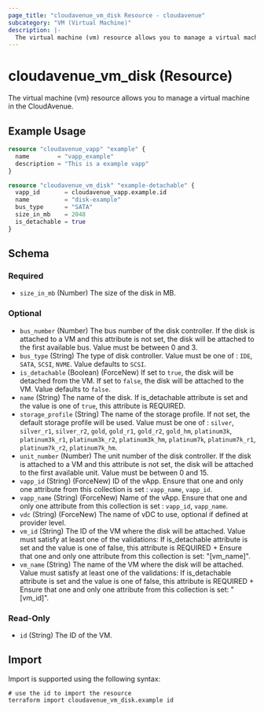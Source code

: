 ```yaml
---
page_title: "cloudavenue_vm_disk Resource - cloudavenue"
subcategory: "VM (Virtual Machine)"
description: |-
  The virtual machine (vm) resource allows you to manage a virtual machine in the CloudAvenue.
---
```


# cloudavenue_vm_disk (Resource)

The virtual machine (vm) resource allows you to manage a virtual machine in the CloudAvenue.

## Example Usage

```terraform
resource "cloudavenue_vapp" "example" {
  name        = "vapp_example"
  description = "This is a example vapp"
}

resource "cloudavenue_vm_disk" "example-detachable" {
  vapp_id       = cloudavenue_vapp.example.id
  name          = "disk-example"
  bus_type      = "SATA"
  size_in_mb    = 2048
  is_detachable = true
}
```

<!-- schema generated by tfplugindocs -->
## Schema

### Required

- `size_in_mb` (Number) The size of the disk in MB.

### Optional

- `bus_number` (Number) The bus number of the disk controller. If the disk is attached to a VM and this attribute is not set, the disk will be attached to the first available bus. Value must be between 0 and 3.
- `bus_type` (String) The type of disk controller. Value must be one of : `IDE`, `SATA`, `SCSI`, `NVME`. Value defaults to `SCSI`.
- `is_detachable` (Boolean) (ForceNew) If set to `true`, the disk will be detached from the VM. If set to `false`, the disk will be attached to the VM. Value defaults to `false`.
- `name` (String) The name of the disk. If is_detachable attribute is set and the value is one of `true`, this attribute is REQUIRED.
- `storage_profile` (String) The name of the storage profile. If not set, the default storage profile will be used. Value must be one of : `silver`, `silver_r1`, `silver_r2`, `gold`, `gold_r1`, `gold_r2`, `gold_hm`, `platinum3k`, `platinum3k_r1`, `platinum3k_r2`, `platinum3k_hm`, `platinum7k`, `platinum7k_r1`, `platinum7k_r2`, `platinum7k_hm`.
- `unit_number` (Number) The unit number of the disk controller. If the disk is attached to a VM and this attribute is not set, the disk will be attached to the first available unit. Value must be between 0 and 15.
- `vapp_id` (String) (ForceNew) ID of the vApp. Ensure that one and only one attribute from this collection is set : `vapp_name`, `vapp_id`.
- `vapp_name` (String) (ForceNew) Name of the vApp. Ensure that one and only one attribute from this collection is set : `vapp_id`, `vapp_name`.
- `vdc` (String) (ForceNew) The name of vDC to use, optional if defined at provider level.
- `vm_id` (String) The ID of the VM where the disk will be attached. Value must satisfy at least one of the validations: If is_detachable attribute is set and the value is one of false, this attribute is REQUIRED + Ensure that one and only one attribute from this collection is set: "[vm_name]".
- `vm_name` (String) The name of the VM where the disk will be attached. Value must satisfy at least one of the validations: If is_detachable attribute is set and the value is one of false, this attribute is REQUIRED + Ensure that one and only one attribute from this collection is set: "[vm_id]".

### Read-Only

- `id` (String) The ID of the VM.

## Import

Import is supported using the following syntax:
```shell
# use the id to import the resource
terraform import cloudavenue_vm_disk.example id
```
